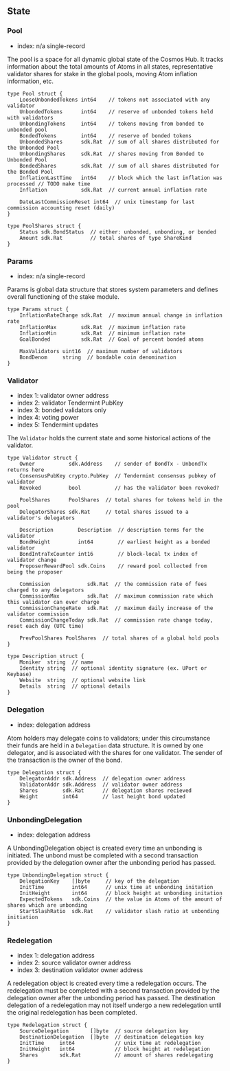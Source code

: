 ## State

### Pool
 - index: n/a single-record

The pool is a space for all dynamic global state of the Cosmos Hub.  It tracks
information about the total amounts of Atoms in all states, representative
validator shares for stake in the global pools, moving Atom inflation
information, etc.

```golang
type Pool struct {
    LooseUnbondedTokens int64    // tokens not associated with any validator
	UnbondedTokens      int64    // reserve of unbonded tokens held with validators
	UnbondingTokens     int64    // tokens moving from bonded to unbonded pool
	BondedTokens        int64    // reserve of bonded tokens
	UnbondedShares      sdk.Rat  // sum of all shares distributed for the Unbonded Pool
	UnbondingShares     sdk.Rat  // shares moving from Bonded to Unbonded Pool
	BondedShares        sdk.Rat  // sum of all shares distributed for the Bonded Pool
	InflationLastTime   int64    // block which the last inflation was processed // TODO make time
	Inflation           sdk.Rat  // current annual inflation rate

	DateLastCommissionReset int64  // unix timestamp for last commission accounting reset (daily)
}

type PoolShares struct {
	Status sdk.BondStatus  // either: unbonded, unbonding, or bonded
	Amount sdk.Rat         // total shares of type ShareKind
}
```

### Params
 - index: n/a single-record

Params is global data structure that stores system parameters and defines
overall functioning of the stake module. 

```golang
type Params struct {
    InflationRateChange sdk.Rat  // maximum annual change in inflation rate
	InflationMax        sdk.Rat  // maximum inflation rate
	InflationMin        sdk.Rat  // minimum inflation rate
	GoalBonded          sdk.Rat  // Goal of percent bonded atoms

	MaxValidators uint16  // maximum number of validators
	BondDenom     string  // bondable coin denomination
}
```

### Validator
 - index 1: validator owner address
 - index 2: validator Tendermint PubKey
 - index 3: bonded validators only
 - index 4: voting power
 - index 5: Tendermint updates

The `Validator` holds the current state and some historical actions of the
validator.

```golang
type Validator struct {
	Owner           sdk.Address    // sender of BondTx - UnbondTx returns here
	ConsensusPubKey crypto.PubKey  // Tendermint consensus pubkey of validator
	Revoked         bool           // has the validator been revoked?

	PoolShares      PoolShares  // total shares for tokens held in the pool
	DelegatorShares sdk.Rat     // total shares issued to a validator's delegators

	Description        Description  // description terms for the validator
	BondHeight         int64        // earliest height as a bonded validator
	BondIntraTxCounter int16        // block-local tx index of validator change
	ProposerRewardPool sdk.Coins    // reward pool collected from being the proposer

	Commission            sdk.Rat  // the commission rate of fees charged to any delegators
	CommissionMax         sdk.Rat  // maximum commission rate which this validator can ever charge
	CommissionChangeRate  sdk.Rat  // maximum daily increase of the validator commission
	CommissionChangeToday sdk.Rat  // commission rate change today, reset each day (UTC time)

	PrevPoolShares PoolShares  // total shares of a global hold pools
}

type Description struct {
	Moniker  string  // name
	Identity string  // optional identity signature (ex. UPort or Keybase)
	Website  string  // optional website link
	Details  string  // optional details
}
```

### Delegation
 - index: delegation address

Atom holders may delegate coins to validators; under this circumstance their
funds are held in a `Delegation` data structure. It is owned by one 
delegator, and is associated with the shares for one validator. The sender of 
the transaction is the owner of the bond.

```golang
type Delegation struct {
	DelegatorAddr sdk.Address  // delegation owner address
	ValidatorAddr sdk.Address  // validator owner address
	Shares        sdk.Rat      // delegation shares recieved 
	Height        int64        // last height bond updated
}
```

### UnbondingDelegation
 - index: delegation address

A UnbondingDelegation object is created every time an unbonding is initiated.
The unbond must be completed with a second transaction provided by the delegation owner
after the unbonding period has passed.
 

```golang
type UnbondingDelegation struct {
    DelegationKey    []byte     // key of the delegation
    InitTime         int64      // unix time at unbonding initation
    InitHeight       int64      // block height at unbonding initation
    ExpectedTokens   sdk.Coins  // the value in Atoms of the amount of shares which are unbonding
    StartSlashRatio  sdk.Rat    // validator slash ratio at unbonding initiation
}
``` 

### Redelegation
 - index 1: delegation address
 - index 2: source validator owner address
 - index 3: destination validator owner address

A redelegation object is created every time a redelegation occurs. The
redelegation must be completed with a second transaction provided by the
delegation owner after the unbonding period has passed.  The destination
delegation of a redelegation may not itself undergo a new redelegation until
the original redelegation has been completed.


```golang
type Redelegation struct {
    SourceDelegation       []byte  // source delegation key
    DestinationDelegation  []byte  // destination delegation key
    InitTime     int64             // unix time at redelegation
    InitHeight   int64             // block height at redelegation
    Shares       sdk.Rat           // amount of shares redelegating
}
```
